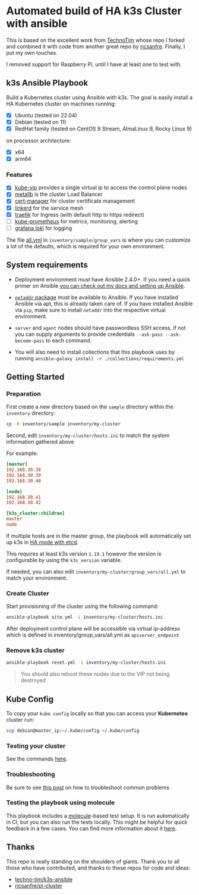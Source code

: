 # Automated build of HA k3s Cluster with ansible

This is based on the excellent work from [TechnoTim](https://github.com/techno-tim/k3s-ansible) whose repo I forked and combined it with code from another great repo by [ricsanfre](https://github.com/ricsanfre/pi-cluster). Finally, I put my own touches.

I removed support for Raspberry Pi, until I have at least one to test with.

## k3s Ansible Playbook

Build a Kubernetes cluster using Ansible with k3s. The goal is easily install a HA Kubernetes cluster on machines running:

- [x] Ubuntu (tested on 22.04)
- [x] Debian (tested on 11)
- [x] RedHat family (tested on CentOS 9 Stream, AlmaLinux 9, Rocky Linux 9)

on processor architecture:

- [x] x64
- [x] arm64

### Features

- [x] [kube-vip](https://kube-vip.io/) provides a single virtual ip to access the control plane nodes
- [x] [metallb](https://metallb.universe.tf/) is the cluster Load Balancer
- [x] [cert-manager](https://github.com/cert-manager/cert-manager) for cluster certificate management
- [x] [linkerd](https://github.com/linkerd/linkerd2) for the service mesh
- [x] [traefik](https://github.com/traefik/traefik) for Ingress (with default http to https redirect)
- [ ] [kube-prometheus](https://github.com/prometheus-operator/kube-prometheus) for metrics, monitoring, alerting
- [ ] [grafana loki](https://github.com/grafana/loki) for logging

The file [all.yml](inventory/sample/group_vars/all.yml) in `inventory/sample/group_vars` is where you can customize a lot of the defaults, which is required for your own environment.

## System requirements

- Deployment environment must have Ansible 2.4.0+. If you need a quick primer on Ansible [you can check out my docs and setting up Ansible](https://docs.technotim.live/posts/ansible-automation/).

- [`netaddr` package](https://pypi.org/project/netaddr/) must be available to Ansible. If you have installed Ansible via apt, this is already taken care of. If you have installed Ansible via `pip`, make sure to install `netaddr` into the respective virtual environment.

- `server` and `agent` nodes should have passwordless SSH access, if not you can supply arguments to provide credentials `--ask-pass --ask-become-pass` to each command.

- You will also need to install collections that this playbook uses by running `ansible-galaxy install -r ./collections/requirements.yml`

## Getting Started

### Preparation

First create a new directory based on the `sample` directory within the `inventory` directory:

```bash
cp -R inventory/sample inventory/my-cluster
```

Second, edit `inventory/my-cluster/hosts.ini` to match the system information gathered above

For example:

```ini
[master]
192.168.30.38
192.168.30.39
192.168.30.40

[node]
192.168.30.41
192.168.30.42

[k3s_cluster:children]
master
node
```

If multiple hosts are in the master group, the playbook will automatically set up k3s in [HA mode with etcd](https://rancher.com/docs/k3s/latest/en/installation/ha-embedded/).

This requires at least k3s version `1.19.1` however the version is configurable by using the `k3s_version` variable.

If needed, you can also edit `inventory/my-cluster/group_vars/all.yml` to match your environment.

### Create Cluster

Start provisioning of the cluster using the following command:

```bash
ansible-playbook site.yml -i inventory/my-cluster/hosts.ini
```

After deployment control plane will be accessible via virtual ip-address which is defined in inventory/group_vars/all.yml as `apiserver_endpoint`

### Remove k3s cluster

```bash
ansible-playbook reset.yml -i inventory/my-cluster/hosts.ini
```

> You should also reboot these nodes due to the VIP not being destroyed

## Kube Config

To copy your `kube config` locally so that you can access your **Kubernetes** cluster run:

```bash
scp debian@master_ip:~/.kube/config ~/.kube/config
```

### Testing your cluster

See the commands [here](https://docs.technotim.live/posts/k3s-etcd-ansible/#testing-your-cluster).

### Troubleshooting

Be sure to see [this post](https://github.com/techno-tim/k3s-ansible/discussions/20) on how to troubleshoot common problems

### Testing the playbook using molecule

This playbook includes a [molecule](https://molecule.rtfd.io/)-based test setup.
It is run automatically in CI, but you can also run the tests locally.
This might be helpful for quick feedback in a few cases.
You can find more information about it [here](molecule/README.md).

## Thanks

This repo is really standing on the shoulders of giants. Thank you to all those who have contributed, and thanks to these repos for code and ideas:

- [techno-tim/k3s-ansible](https://github.com/techno-tim/k3s-ansible)
- [ricsanfre/pi-cluster](https://github.com/ricsanfre/pi-cluster)
